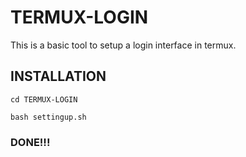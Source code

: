 # TERMUX-LOGIN
This is a basic tool to setup a login interface in termux.

## INSTALLATION
`cd TERMUX-LOGIN`

`bash settingup.sh`

### DONE!!!
